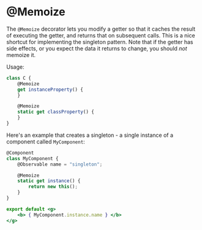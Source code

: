 # @Memoize

The `@Memoize` decorator lets you modify a getter so that it caches the result of executing the getter, and returns that on subsequent calls. This is a nice shortcut for implementing the singleton pattern. Note that if the getter has side effects, or you expect the data it returns to change, you should _not_ memoize it.

Usage:

```jsx
class C {
    @Memoize
    get instanceProperty() {
    }

    @Memoize
    static get classProperty() {
    }
}
```

Here's an example that creates a singleton - a single instance of a component called `MyComponent`:

```jsx
@Component
class MyComponent {
    @Observable name = "singleton";

    @Memoize
    static get instance() {
        return new this();
    }
}

export default <g>
    <b> { MyComponent.instance.name } </b>
</g>
```
